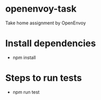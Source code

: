 # openenvoy-task
Take home assignment by OpenEnvoy

# Install dependencies
- npm install

# Steps to run tests
- npm run test
